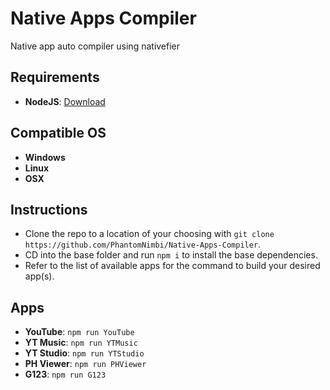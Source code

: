 # Native Apps Compiler
Native app auto compiler using nativefier

## Requirements

 * **NodeJS**: [Download][URL1]

## Compatible OS

 * **Windows**
 * **Linux**
 * **OSX**

## Instructions

 * Clone the repo to a location of your choosing with `git clone https://github.com/PhantomNimbi/Native-Apps-Compiler`.
 * CD into the base folder and run `npm i` to install the base dependencies.
 * Refer to the list of available apps for the command to build your desired app(s). 

## Apps

  * **YouTube**: `npm run YouTube`
  * **YT Music**: `npm run YTMusic`
  * **YT Studio**: `npm run YTStudio`
  * **PH Viewer**: `npm run PHViewer`
  * **G123**: `npm run G123`

[URL1]: http://nodejs.org